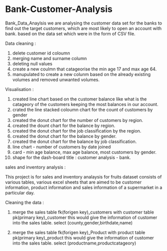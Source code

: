 # Bank-Customer-Analysis

Bank_Data_Anaylsis
   we are analysing the customer data set for the banks to find out the target customers, which are most likely to open an account with bank. based on the data set which were in the form of CSV file.

Data cleaning :

1. delete customer id coloumn
2. merging name and surname column
3. deleting null values
4. create a new coulmn that catageorise the min age 17  and max age 64.
5. manupulated to create a new colunm based on the already existing volumes and removed unwanted volumes.

Visualisation :

1. created line chart based on the customer balance like what is the catageory of the customers keeping the most balances in our account.
2. crated the line stacked coloumn chart for the count of customers by gender
3. created the donut chart for the number of customers by region.
4. created the dount chart for the balance by region.
5. created the donut chart for the job classification by the region.
6. created the donut chart for the balance by gender.
7. created the donut chart for the balance by job classification.
8. line chart - number of customers by date joined
9. card - min age balance, max age balance, most customers by gender.
10. shape for the dash-board title : customer analysis - bank.

sales and inventory analysis :

   This  project is for sales and inventory analaysis for fruits dataset consists of various tables, various excel sheets that are aimed to be customer information, product information and sales information of a supermarket in a particular day.

Cleaning the data : 
1. merge the sales table fk(forigen key)_customers with customer table pk(primary key)_customer this would give the information of customer into the sales table. select (county,gender,birthdate,name)

2. merge the sales table fk(forigen key)_Product with product table pk(primary key)_product this would give the information of customer into the sales table. select (productname,productcatageory)
